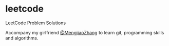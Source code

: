 # leetcode
LeetCode Problem Solutions

Accompany my girlfriend [@MengjiaoZhang](https://github.com/mengjiaozhang) to learn git, programming skills and algorithms.
